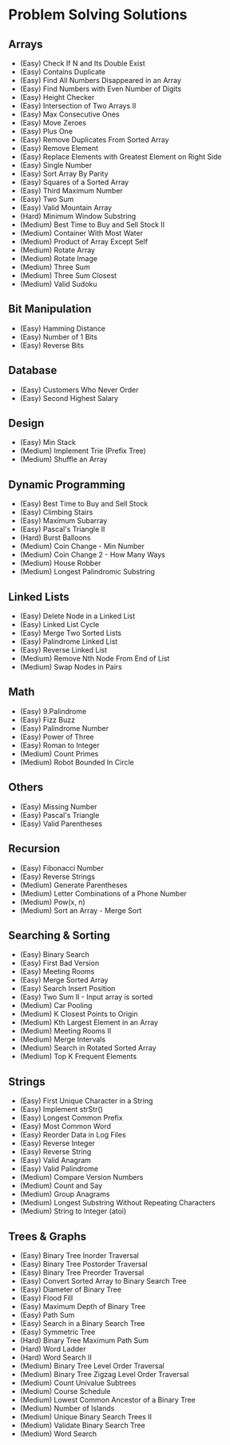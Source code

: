 # Problem Solving Solutions

## Arrays

- (Easy) Check If N and Its Double Exist
- (Easy) Contains Duplicate
- (Easy) Find All Numbers Disappeared in an Array
- (Easy) Find Numbers with Even Number of Digits
- (Easy) Height Checker
- (Easy) Intersection of Two Arrays II
- (Easy) Max Consecutive Ones
- (Easy) Move Zeroes
- (Easy) Plus One
- (Easy) Remove Duplicates From Sorted Array
- (Easy) Remove Element
- (Easy) Replace Elements with Greatest Element on Right Side
- (Easy) Single Number
- (Easy) Sort Array By Parity
- (Easy) Squares of a Sorted Array
- (Easy) Third Maximum Number
- (Easy) Two Sum
- (Easy) Valid Mountain Array
- (Hard) Minimum Window Substring
- (Medium) Best Time to Buy and Sell Stock II
- (Medium) Container With Most Water
- (Medium) Product of Array Except Self
- (Medium) Rotate Array
- (Medium) Rotate Image
- (Medium) Three Sum
- (Medium) Three Sum Closest
- (Medium) Valid Sudoku

## Bit Manipulation

- (Easy) Hamming Distance
- (Easy) Number of 1 Bits
- (Easy) Reverse Bits

## Database

- (Easy) Customers Who Never Order
- (Easy) Second Highest Salary

## Design

- (Easy) Min Stack
- (Medium) Implement Trie (Prefix Tree)
- (Medium) Shuffle an Array

## Dynamic Programming

- (Easy) Best Time to Buy and Sell Stock
- (Easy) Climbing Stairs
- (Easy) Maximum Subarray
- (Easy) Pascal's Triangle II
- (Hard) Burst Balloons
- (Medium) Coin Change - Min Number
- (Medium) Coin Change 2 - How Many Ways
- (Medium) House Robber
- (Medium) Longest Palindromic Substring

## Linked Lists

- (Easy) Delete Node in a Linked List
- (Easy) Linked List Cycle
- (Easy) Merge Two Sorted Lists
- (Easy) Palindrome Linked List
- (Easy) Reverse Linked List
- (Medium) Remove Nth Node From End of List
- (Medium) Swap Nodes in Pairs

## Math

- (Easy) 9.Palindrome
- (Easy) Fizz Buzz
- (Easy) Palindrome Number
- (Easy) Power of Three
- (Easy) Roman to Integer
- (Medium) Count Primes
- (Medium) Robot Bounded In Circle

## Others

- (Easy) Missing Number
- (Easy) Pascal's Triangle
- (Easy) Valid Parentheses

## Recursion

- (Easy) Fibonacci Number
- (Easy) Reverse Strings
- (Medium) Generate Parentheses
- (Medium) Letter Combinations of a Phone Number
- (Medium) Pow(x, n)
- (Medium) Sort an Array - Merge Sort

## Searching & Sorting

- (Easy) Binary Search
- (Easy) First Bad Version
- (Easy) Meeting Rooms
- (Easy) Merge Sorted Array
- (Easy) Search Insert Position
- (Easy) Two Sum II - Input array is sorted
- (Medium) Car Pooling
- (Medium) K Closest Points to Origin
- (Medium) Kth Largest Element in an Array
- (Medium) Meeting Rooms II
- (Medium) Merge Intervals
- (Medium) Search in Rotated Sorted Array
- (Medium) Top K Frequent Elements

## Strings

- (Easy) First Unique Character in a String
- (Easy) Implement strStr()
- (Easy) Longest Common Prefix
- (Easy) Most Common Word
- (Easy) Reorder Data in Log Files
- (Easy) Reverse Integer
- (Easy) Reverse String
- (Easy) Valid Anagram
- (Easy) Valid Palindrome
- (Medium) Compare Version Numbers
- (Medium) Count and Say
- (Medium) Group Anagrams
- (Medium) Longest Substring Without Repeating Characters
- (Medium) String to Integer (atoi)

## Trees & Graphs

- (Easy) Binary Tree Inorder Traversal
- (Easy) Binary Tree Postorder Traversal
- (Easy) Binary Tree Preorder Traversal
- (Easy) Convert Sorted Array to Binary Search Tree
- (Easy) Diameter of Binary Tree
- (Easy) Flood Fill
- (Easy) Maximum Depth of Binary Tree
- (Easy) Path Sum
- (Easy) Search in a Binary Search Tree
- (Easy) Symmetric Tree
- (Hard) Binary Tree Maximum Path Sum
- (Hard) Word Ladder
- (Hard) Word Search II
- (Medium) Binary Tree Level Order Traversal
- (Medium) Binary Tree Zigzag Level Order Traversal
- (Medium) Count Univalue Subtrees
- (Medium) Course Schedule
- (Medium) Lowest Common Ancestor of a Binary Tree
- (Medium) Number of Islands
- (Medium) Unique Binary Search Trees II
- (Medium) Validate Binary Search Tree
- (Medium) Word Search

